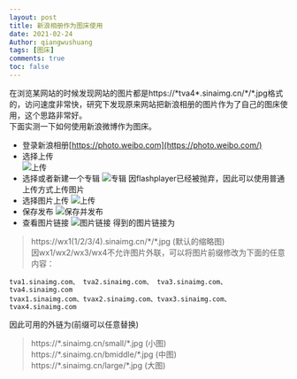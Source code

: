 ```yaml
---
layout: post
title: 新浪相册作为图床使用
date: 2021-02-24
Author: qiangwushuang 
tags: [图床]
comments: true
toc: false
---
```


在浏览某网站的时候发现网站的图片都是https://\*tva4\*.sinaimg.cn/\*/\*.jpg格式的，访问速度非常快，研究下发现原来网站把新浪相册的图片作为了自己的图床使用，这个思路非常好。  
下面实测一下如何使用新浪微博作为图床。  
- 登录新浪相册[https://photo.weibo.com](https://photo.weibo.com/)  
- 选择上传  
![上传](https://image.baidu.com/search/down?url=https://tva1.sinaimg.cn/large/8343d05bly1gnyf69dx8hj20ko0793zs.jpg)
- 选择或者新建一个专辑
![专辑](https://image.baidu.com/search/down?url=https://tva1.sinaimg.cn/large/8343d05bly1gnyf65fyj4j20jn080t8q.jpg)
因flashplayer已经被抛弃，因此可以使用普通上传方式上传图片  
- 选择图片上传
![上传](https://image.baidu.com/search/down?url=https://tva1.sinaimg.cn/large/8343d05bly1gnyfb8qyqsj20f506xq31.jpg)
- 保存发布
![保存并发布](https://image.baidu.com/search/down?url=https://tva1.sinaimg.cn/large/8343d05bly1gnyfc8a2kfj20iq0bqt9x.jpg)
- 查看图片链接
![图片链接](https://image.baidu.com/search/down?url=https://tva1.sinaimg.cn/large/8343d05bly1gnyfbcmcvwj20jt094n1a.jpg)
得到的图片链接为
> https://wx1(1/2/3/4).sinaimg.cn/\*/\*.jpg (默认的缩略图)  
因wx1/wx2/wx3/wx4不允许图片外联，可以将图片前缀修改为下面的任意内容：
```
tva1.sinaimg.com、 tva2.sinaimg.com、 tva3.sinaimg.com、 tva4.sinaimg.com
tvax1.sinaimg.com、tvax2.sinaimg.com、tvax3.sinaimg.com、tvax4.sinaimg.com
```  
因此可用的外链为(前缀可以任意替换)  
> https://\*.sinaimg.cn/small/\*.jpg (小图)  
> https://\*.sinaimg.cn/bmiddle/\*.jpg (中图)  
> https://\*.sinaimg.cn/large/\*.jpg (大图)  